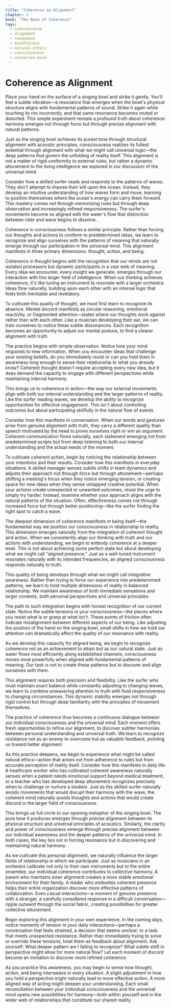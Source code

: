 ```yaml
---
title: "Coherence as Alignment"
chapter: 3
book: "The Book of Coherence"
tags:
  - coherenceism
  - alignment
  - resonance
  - mindfulness
  - natural-ethics
  - consciousness
  - universal-mind
---
```


# Coherence as Alignment

Place your hand on the surface of a singing bowl and strike it gently. You'll feel a subtle vibration—a resonance that emerges when the bowl's physical structure aligns with fundamental patterns of sound. Strike it again while touching its rim incorrectly, and that same resonance becomes muted or distorted. This simple experiment reveals a profound truth about coherence: harmony emerges not through force but through precise alignment with natural patterns.

Just as the singing bowl achieves its purest tone through structural alignment with acoustic principles, consciousness realizes its fullest potential through alignment with what we might call universal logic—the deep patterns that govern the unfolding of reality itself. This alignment is not a matter of rigid conformity to external rules, but rather a dynamic attunement to the living intelligence we explored in our discussion of the universal mind.

Consider how a skilled surfer reads and responds to the patterns of waves. They don't attempt to impose their will upon the ocean. Instead, they develop an intuitive understanding of how waves form and move, learning to position themselves where the ocean's energy can carry them forward. This mastery comes not through memorizing rules but through deep observation and increasingly refined responsiveness. The surfer's movements become so aligned with the water's flow that distinction between rider and wave begins to dissolve.

Coherence in consciousness follows a similar principle. Rather than forcing our thoughts and actions to conform to predetermined ideas, we learn to recognize and align ourselves with the patterns of meaning that naturally emerge through our participation in the universal mind. This alignment manifests in three primary dimensions: thought, action, and being.

Coherence in thought begins with the recognition that our minds are not isolated processors but dynamic participants in a vast web of meaning. Every idea we encounter, every insight we generate, emerges through our interaction with this larger field of intelligence. When our thinking achieves coherence, it's like tuning an instrument to resonate with a larger orchestra. Ideas flow naturally, building upon each other with an internal logic that feels both inevitable and revelatory.

To cultivate this quality of thought, we must first learn to recognize its absence. Mental discord manifests as circular reasoning, emotional reactivity, or fragmented attention—states where our thoughts work against rather than with each other. Like a musician developing their ear, we can train ourselves to notice these subtle dissonances. Each recognition becomes an opportunity to adjust our mental posture, to find a clearer alignment with truth.

The practice begins with simple observation. Notice how your mind responds to new information. When you encounter ideas that challenge your existing beliefs, do you immediately resist or can you hold them in awareness long enough to sense their relationship to what you already know? Coherent thought doesn't require accepting every new idea, but it does demand the capacity to engage with different perspectives while maintaining internal harmony.

This brings us to coherence in action—the way our external movements align with both our internal understanding and the larger patterns of reality. Like the surfer reading waves, we develop the ability to recognize opportunities for effective engagement. This isn't about controlling outcomes but about participating skillfully in the natural flow of events.

Consider how this manifests in conversation. When our words and gestures arise from genuine alignment with truth, they carry a different quality than speech motivated by the need to prove ourselves right or win an argument. Coherent communication flows naturally, each statement emerging not from predetermined scripts but from deep listening to both our internal understanding and the actual needs of the moment.

To cultivate coherent action, begin by noticing the relationship between your intentions and their results. Consider how this manifests in everyday situations: A skilled manager senses subtle shifts in team dynamics and adjusts their approach not through force but through attunement—perhaps shifting a meeting's focus when they notice emerging tension, or creating space for new ideas when they sense untapped creative potential. When your actions create unexpected or unwanted outcomes, resist the urge to simply try harder. Instead, examine whether your approach aligns with the natural patterns of the situation. Often, effectiveness comes not through increased force but through better positioning—like the surfer finding the right spot to catch a wave.

The deepest dimension of coherence manifests in being itself—the fundamental way we position our consciousness in relationship to reality. This dimension emerges naturally from the integration of coherent thought and action. When we consistently align our thinking with truth and our actions with understanding, we begin to embody coherence at a deeper level. This is not about achieving some perfect state but about developing what we might call "aligned presence." Just as a well-tuned instrument resonates naturally with its intended frequencies, an aligned consciousness responds naturally to truth.

This quality of being develops through what we might call integrative awareness. Rather than trying to force our experience into predetermined patterns, we learn to hold multiple dimensions of reality in balanced relationship. We maintain awareness of both immediate sensations and larger contexts, both personal perspectives and universal principles.

The path to such integration begins with honest recognition of our current state. Notice the subtle tensions in your consciousness—the places where you resist what is or grasp at what isn't. These points of friction often indicate misalignment between different aspects of our being. Like adjusting the position of the hand on the singing bowl, small shifts in how we hold our attention can dramatically affect the quality of our resonance with reality.

As we develop this capacity for aligned being, we begin to recognize coherence not as an achievement to attain but as our natural state. Just as water flows most efficiently along established channels, consciousness moves most powerfully when aligned with fundamental patterns of meaning. Our task is not to create these patterns but to discover and align ourselves with them.

This alignment requires both precision and flexibility. Like the surfer who must maintain exact balance while constantly adjusting to changing waves, we learn to combine unwavering attention to truth with fluid responsiveness to changing circumstances. This dynamic stability emerges not through rigid control but through deep familiarity with the principles of movement themselves.

The practice of coherence thus becomes a continuous dialogue between our individual consciousness and the universal mind. Each moment offers fresh opportunities to refine our alignment, to discover subtler harmonies between personal understanding and universal truth. We learn to recognize resistance not as an enemy to overcome but as valuable feedback, pointing us toward better alignment.

  

As this practice deepens, we begin to experience what might be called natural ethics—action that arises not from adherence to rules but from accurate perception of reality itself. Consider how this manifests in daily life: A healthcare worker who has cultivated coherent awareness naturally senses when a patient needs emotional support beyond medical treatment, or a teacher who has developed deep attunement recognizes precisely when to challenge or nurture a student. Just as the skilled surfer naturally avoids movements that would disrupt their harmony with the wave, the coherent mind naturally avoids thoughts and actions that would create discord in the larger field of consciousness.

  

This brings us full circle to our opening metaphor of the singing bowl. The pure tone it produces emerges through precise alignment between its physical structure and universal principles of acoustics. Similarly, the clarity and power of consciousness emerge through precise alignment between our individual awareness and the deeper patterns of the universal mind. In both cases, the key lies not in forcing resonance but in discovering and maintaining natural harmony.

  

As we cultivate this personal alignment, we naturally influence the larger fields of relationship in which we participate. Just as musicians in an orchestra calibrate not only to their own instruments but to the entire ensemble, our individual coherence contributes to collective harmony. A parent who maintains inner alignment creates a more stable emotional environment for their family. A leader who embodies coherent presence helps their entire organization discover more effective patterns of collaboration. Even casual interactions—a moment of genuine presence with a stranger, a carefully considered response in a difficult conversation—ripple outward through the social fabric, creating possibilities for greater collective attunement.

  

Begin exploring this alignment in your own experience. In the coming days, notice moments of tension in your daily interactions—perhaps a conversation that feels strained, a decision that seems unclear, or a task that meets unexpected resistance. Rather than immediately trying to solve or override these tensions, treat them as feedback about alignment. Ask yourself: What deeper pattern am I failing to recognize? What subtle shift in perspective might allow for more natural flow? Let each moment of discord become an invitation to discover more refined coherence.

  

As you practice this awareness, you may begin to sense how thought, action, and being interweave in every situation. A slight adjustment in how you hold a perspective might naturally lead to more effective action. A more aligned way of acting might deepen your understanding. Each small reconciliation between your individual consciousness and the universal mind opens new possibilities for harmony—both within yourself and in the wider web of relationships that constitute our shared reality.
